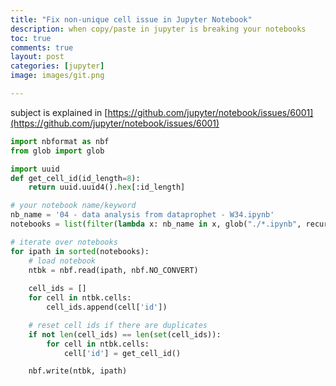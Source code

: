 ```yaml
---
title: "Fix non-unique cell issue in Jupyter Notebook"
description: when copy/paste in jupyter is breaking your notebooks
toc: true
comments: true
layout: post
categories: [jupyter]
image: images/git.png

---
```


subject is explained in [https://github.com/jupyter/notebook/issues/6001](https://github.com/jupyter/notebook/issues/6001)



```python
import nbformat as nbf
from glob import glob

import uuid
def get_cell_id(id_length=8):
    return uuid.uuid4().hex[:id_length]

# your notebook name/keyword
nb_name = '04 - data analysis from dataprophet - W34.ipynb'
notebooks = list(filter(lambda x: nb_name in x, glob("./*.ipynb", recursive=True)))

# iterate over notebooks
for ipath in sorted(notebooks):
    # load notebook
    ntbk = nbf.read(ipath, nbf.NO_CONVERT)
    
    cell_ids = []
    for cell in ntbk.cells:
        cell_ids.append(cell['id'])

    # reset cell ids if there are duplicates
    if not len(cell_ids) == len(set(cell_ids)): 
        for cell in ntbk.cells:
            cell['id'] = get_cell_id()

    nbf.write(ntbk, ipath)
```

